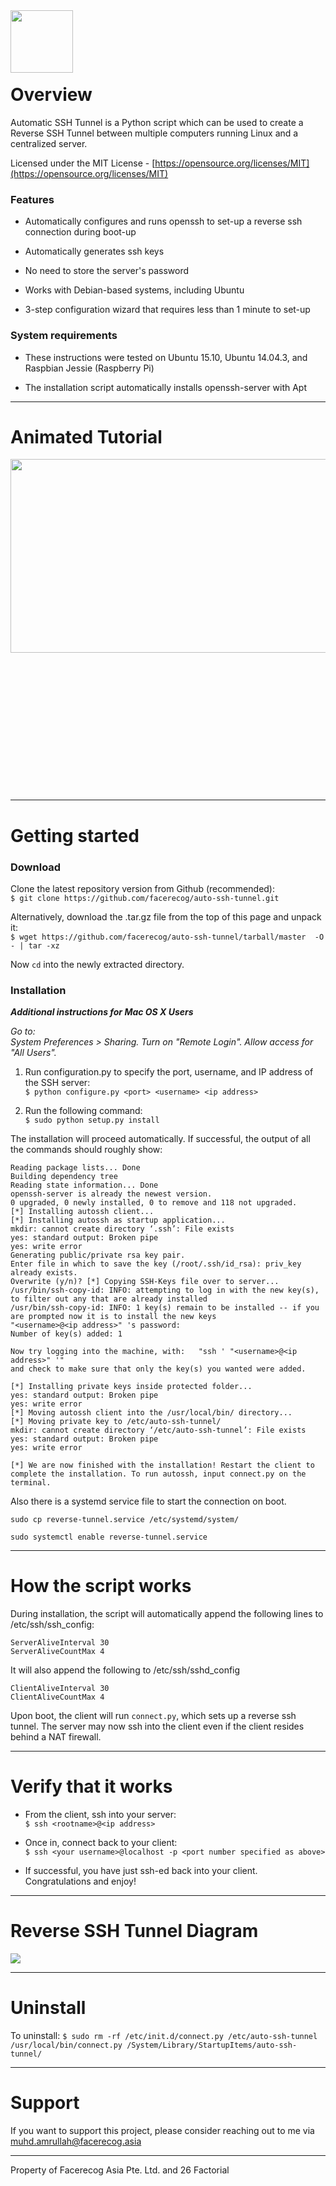 <img src="https://raw.githubusercontent.com/facerecog/auto-ssh-tunnel/gh-pages/images/auto-ssh-tunnel%20logo.png" align="left" height="100" width="100" />

&nbsp;

&nbsp;
&nbsp;
&nbsp;  
&nbsp;  


#  **Overview**

Automatic SSH Tunnel is a Python script which can be used to create a Reverse SSH Tunnel between multiple computers running Linux and a centralized server.

Licensed under the MIT License - [https://opensource.org/licenses/MIT](https://opensource.org/licenses/MIT)

### Features

- Automatically configures and runs openssh to set-up a reverse ssh connection during boot-up 

- Automatically generates ssh keys

- No need to store the server's password

- Works with Debian-based systems, including Ubuntu

- 3-step configuration wizard that requires less than 1 minute to set-up  


### System requirements

- These instructions were tested on Ubuntu 15.10, Ubuntu 14.04.3, and Raspbian Jessie (Raspberry Pi)

- The installation script automatically installs openssh-server with Apt  

-----------------------

#  **Animated Tutorial**

<div style="float:left; width:100%">
    <img src="https://raw.githubusercontent.com/facerecog/auto-ssh-tunnel/gh-pages/images/intro_video.gif" align="left" width=540px height=310px  /> 
</div>


&nbsp;
&nbsp;  
&nbsp;  
&nbsp;  
&nbsp;  
&nbsp;  
&nbsp;  
&nbsp;
&nbsp;  
&nbsp;  
&nbsp;  
&nbsp;  
&nbsp;  
&nbsp;  
&nbsp;  

-----------------------

# **Getting started** 



### Download

Clone the latest repository version from Github (recommended):  
`$ git clone https://github.com/facerecog/auto-ssh-tunnel.git`  

Alternatively, download the .tar.gz  file from the top of this page and unpack it:  
`$ wget https://github.com/facerecog/auto-ssh-tunnel/tarball/master  -O - | tar -xz `  


Now `cd` into the newly extracted directory.


### Installation 

__*Additional instructions for Mac OS X Users*__

  *Go to:  
System Preferences > Sharing. Turn on "Remote Login". Allow access for "All Users".*
&nbsp;  

1. Run  configuration.py  to specify the port, username, and IP address of the SSH server:  
`$ python configure.py <port> <username> <ip address>` 

2. Run the following command:  
`$ sudo python setup.py install`  

The installation will proceed automatically. If successful, the output of all the commands should roughly show:

```
Reading package lists... Done
Building dependency tree       
Reading state information... Done
openssh-server is already the newest version.
0 upgraded, 0 newly installed, 0 to remove and 118 not upgraded.
[*] Installing autossh client...
[*] Installing autossh as startup application...
mkdir: cannot create directory ‘.ssh’: File exists
yes: standard output: Broken pipe
yes: write error
Generating public/private rsa key pair.
Enter file in which to save the key (/root/.ssh/id_rsa): priv_key already exists.
Overwrite (y/n)? [*] Copying SSH-Keys file over to server...
/usr/bin/ssh-copy-id: INFO: attempting to log in with the new key(s), to filter out any that are already installed
/usr/bin/ssh-copy-id: INFO: 1 key(s) remain to be installed -- if you are prompted now it is to install the new keys
"<username>@<ip address>" 's password: 
Number of key(s) added: 1

Now try logging into the machine, with:   "ssh ' "<username>@<ip address>" '"
and check to make sure that only the key(s) you wanted were added.

[*] Installing private keys inside protected folder...
yes: standard output: Broken pipe
yes: write error
[*] Moving autossh client into the /usr/local/bin/ directory...
[*] Moving private key to /etc/auto-ssh-tunnel/
mkdir: cannot create directory ‘/etc/auto-ssh-tunnel’: File exists
yes: standard output: Broken pipe
yes: write error

[*] We are now finished with the installation! Restart the client to complete the installation. To run autossh, input connect.py on the terminal.
```  

Also there is a systemd service file to start the connection on boot.

`sudo cp reverse-tunnel.service /etc/systemd/system/`

`sudo systemctl enable reverse-tunnel.service`

-------------------------


# **How the script works**  

During installation, the script will automatically append the following lines to /etc/ssh/ssh_config:
```
ServerAliveInterval 30
ServerAliveCountMax 4
```
It will also append the following to /etc/ssh/sshd_config
```
ClientAliveInterval 30
ClientAliveCountMax 4
```

Upon boot, the client will run `connect.py`, which sets up a reverse ssh tunnel. The server may now ssh into the client even if the client resides behind a NAT firewall.

-------------------------

# **Verify that it works**  

* From the client, ssh into your server:  
`$ ssh <rootname>@<ip address>`  

* Once in, connect back to your client:  
`$ ssh <your username>@localhost -p <port number specified as above>`

* If successful, you have just ssh-ed back into your client. Congratulations and enjoy!

-------------------------

# **Reverse SSH Tunnel Diagram**  

<img src="https://raw.githubusercontent.com/facerecog/auto-ssh-tunnel/gh-pages/images/Client-server%20diagram.png"/>


-------------------------

# **Uninstall**  

To uninstall:
`$ sudo rm -rf /etc/init.d/connect.py /etc/auto-ssh-tunnel /usr/local/bin/connect.py /System/Library/StartupItems/auto-ssh-tunnel/`  


-------------------------

# **Support**  

If you want to support this project, please consider reaching out to me via  muhd.amrullah@facerecog.asia  


-------------------------  
Property of Facerecog Asia Pte. Ltd. and 26 Factorial
